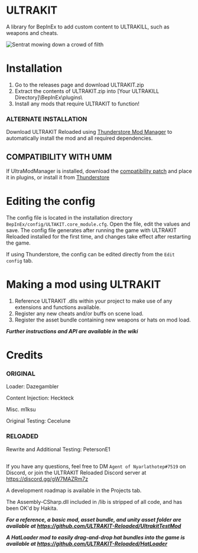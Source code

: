 # ULTRAKIT
 A library for BepInEx to add custom content to ULTRAKILL, such as weapons and cheats.

![Sentrat mowing down a crowd of filth](https://media.giphy.com/media/bdYGX0uuREyc1DUwpv/giphy.gif)

# Installation
1. Go to the releases page and download ULTRAKIT.zip
2. Extract the contents of ULTRAKIT.zip into [Your ULTRAKILL Directory]\BepInEx\plugins\
3. Install any mods that require ULTRAKIT to function!
### ALTERNATE INSTALLATION
Download ULTRAKIT Reloaded using [Thunderstore Mod Manager](https://thunderstore.io/c/ultrakill/p/ULTRAKIT/ULTRAKIT_Reloaded/) to automatically install the mod and all required dependencies.

## COMPATIBILITY WITH UMM
If UltraModManager is installed, download the [compatibility patch](https://github.com/ULTRAKIT-Reloaded/ULTRAKIT-Reloaded-UMM-Compatibility-Patch/) and place it in plugins, or install it from [Thunderstore]()

# Editing the config
The config file is located in the installation directory `BepInEx/config/ULTAKIT.core_module.cfg`. Open the file, edit the values and save. The config file generates after running the game with ULTRAKIT Reloaded installed for the first time, and changes take effect after restarting the game.

If using Thunderstore, the config can be edited directly from the `Edit config` tab.

# Making a mod using ULTRAKIT
1. Reference ULTRAKIT .dlls within your project to make use of any extensions and functions available.
2. Register any new cheats and/or buffs on scene load.
3. Register the asset bundle containing new weapons or hats on mod load.

***Further instructions and API are available in the wiki***

# Credits
### ORIGINAL
Loader: Dazegambler

Content Injection: Heckteck

Misc. m1ksu

Original Testing: Cecelune

### RELOADED
Rewrite and Additional Testing: PetersonE1

##

If you have any questions, feel free to DM `Agent of Nyarlathotep#7519` on Discord, or join the ULTRAKIT Reloaded Discord server at https://discord.gg/gW7MAZRm7z

A development roadmap is available in the Projects tab.

The Assembly-CSharp.dll included in /lib is stripped of all code, and has been OK'd by Hakita.

***For a reference, a basic mod, asset bundle, and unity asset folder are available at https://github.com/ULTRAKIT-Reloaded/UltrakitTestMod***

***A HatLoader mod to easily drag-and-drop hat bundles into the game is available at https://github.com/ULTRAKIT-Reloaded/HatLoader***
